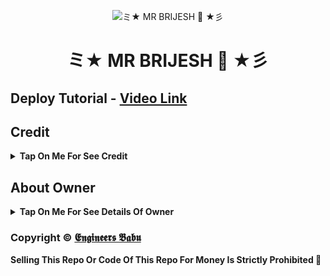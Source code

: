 <p align="center">
  <img src="https://github.com/indianup/VJ-Txt-Leech-Bot/blob/main/Github/img/09.jpg" alt=" ミ★ MR BRIJESH 👿 ★彡 ">
</p>
<h1 align="center">
  ミ★ MR BRIJESH 👿 ★彡
</h1>

## Deploy Tutorial - [Video Link](https://youtu.be/l1u3C_F79QE)

## Credit

<b><details><summary>Tap On Me For See Credit</summary>

💝 Credit Goes To [𝕰𝖓𝖌𝖎𝖓𝖊𝖊𝖗𝖘 𝕭𝖆𝖇𝖚](https://telegram.me/Engineers_Babu) So Don't Forgot To Give Credit

💖 And Thank You So Much To All Who Help In This Journey 💕

Copyright ©️ [𝕰𝖓𝖌𝖎𝖓𝖊𝖊𝖗𝖘 𝕭𝖆𝖇𝖚](https://telegram.me/Engineers_Babu)

</b>
</details>

## About Owner 

<b><details><summary>Tap On Me For See Details Of Owner</summary>

- YouTube Channel : [𝕰𝖓𝖌𝖎𝖓𝖊𝖊𝖗𝖘 𝕭𝖆𝖇𝖚](https://www.youtube.com/@jaibajarangclasses8835)
- Telegram Channel : [𝕰𝖓𝖌𝖎𝖓𝖊𝖊𝖗𝖘 𝕭𝖆𝖇𝖚](https://t.me/Engineersbabuupdates))
- Contact Link : [𝕰𝖓𝖌𝖎𝖓𝖊𝖊𝖗𝖘 𝕭𝖆𝖇𝖚](https://telegram.me/Engineers_Babu)
- Instagram Id Link : [𝕰𝖓𝖌𝖎𝖓𝖊𝖊𝖗𝖘 𝕭𝖆𝖇𝖚]()

</b>
</details>


### Copyright ©️ [𝕰𝖓𝖌𝖎𝖓𝖊𝖊𝖗𝖘 𝕭𝖆𝖇𝖚](https://t.me/Engineersbabuupdates)

<b>Selling This Repo Or Code Of This Repo For Money Is Strictly Prohibited 🚫</b>


